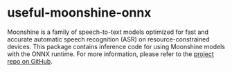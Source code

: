 # useful-moonshine-onnx

Moonshine is a family of speech-to-text models optimized for fast and accurate automatic speech recognition (ASR) on resource-constrained devices. This package contains inference code for using Moonshine models with the ONNX runtime. For more information, please refer to the [project repo on GitHub](https://github.com/usefulsensors/moonshine).